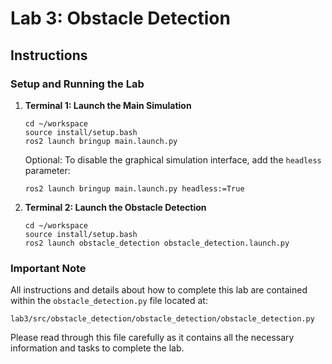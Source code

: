 # Lab 3: Obstacle Detection

## Instructions

### Setup and Running the Lab

1. **Terminal 1: Launch the Main Simulation**
   ```
   cd ~/workspace
   source install/setup.bash
   ros2 launch bringup main.launch.py
   ```
   
   Optional: To disable the graphical simulation interface, add the `headless` parameter:
   ```
   ros2 launch bringup main.launch.py headless:=True
   ```

2. **Terminal 2: Launch the Obstacle Detection**
   ```
   cd ~/workspace
   source install/setup.bash
   ros2 launch obstacle_detection obstacle_detection.launch.py
   ```

### Important Note

All instructions and details about how to complete this lab are contained within the `obstacle_detection.py` file located at:
```
lab3/src/obstacle_detection/obstacle_detection/obstacle_detection.py
```

Please read through this file carefully as it contains all the necessary information and tasks to complete the lab.
